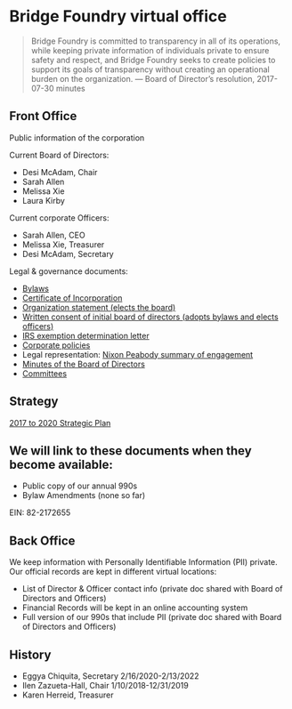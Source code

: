 # Bridge Foundry virtual office

> Bridge Foundry is committed to transparency in all of its operations, while keeping private information of individuals private to ensure safety and respect, and Bridge Foundry seeks to create policies to support its goals of transparency without creating an operational burden on the organization. — Board of Director’s resolution, 2017-07-30 minutes

## Front Office

Public information of the corporation

Current Board of Directors:

- Desi McAdam, Chair
- Sarah Allen
- Melissa Xie
- Laura Kirby

Current corporate Officers:

- Sarah Allen, CEO 
- Melissa Xie, Treasurer
- Desi McAdam, Secretary

Legal & governance documents:

- [Bylaws](https://drive.google.com/file/d/0B15PjYEwl2GNMlNHZ0hXSnVZMDQ/view?resourcekey=0-j-tReYPyS2OcdEFuooEFgw)
- [Certificate of Incorporation](https://drive.google.com/file/d/0B15PjYEwl2GNYzVvWURteXZMM00/view?resourcekey=0-_e-7ofdW6N4ipluU2hDFiA)
- [Organization statement (elects the board)](https://drive.google.com/file/d/0B15PjYEwl2GNUktDdjV5eEZXRVU/view?resourcekey=0-740HNT402w4pKpNvYzYCTA)
- [Written consent of initial board of directors (adopts bylaws and elects officers)](https://drive.google.com/file/d/0BzPWVMj9wWa6dFFZV2ZtUU9UM2s/view?resourcekey=0-9VKKHpUnVizJUxyZ4ZfQDA)
- [IRS exemption determination letter](https://drive.google.com/file/d/0B15PjYEwl2GNY2JzT1JIblZpdnM/view?resourcekey=0-24nPoHCexmySZ-EgWpEyJg)
- [Corporate policies](policy)
- Legal representation: [Nixon Peabody summary of engagement](https://docs.google.com/document/d/1FfLTCkzP1OfdgahDmlztjCIqAurYzwzkjgug5fXxjkM/view)
- [Minutes of the Board of Directors](board-of-directors-minutes)
- [Committees](https://github.com/bridgefoundry/operations/tree/main/docs/committees)

## Strategy

[2017 to 2020 Strategic Plan](./2017-2020-bridge-foundry-strategic-plan.pdf)

## We will link to these documents when they become available:

- Public copy of our annual 990s
- Bylaw Amendments (none so far)

EIN: 82-2172655

## Back Office

We keep information with Personally Identifiable Information (PII) private. Our official records are kept in different virtual locations:

- List of Director & Officer contact info (private doc shared with Board of Directors and Officers)
- Financial Records will be kept in an online accounting system
- Full version of our 990s that include PII (private doc shared with Board of Directors and Officers)

## History

- Eggya Chiquita, Secretary 2/16/2020-2/13/2022
- Ilen Zazueta-Hall, Chair 1/10/2018-12/31/2019
- Karen Herreid, Treasurer

